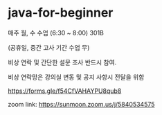 # java-for-beginner

매주 월, 수 수업 (6:30 ~ 8:00) 301B

(공휴일, 중간 고사 기간 수업 무)

비상 연락 및  간단한 설문 조사 반드시 참여.

비상 연락망은 강의실 변동 및 공지 사항시 전달을 위함

https://forms.gle/f54CfVAHAYPU8qub8

zoom link:
https://sunmoon.zoom.us/j/5840534575
